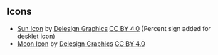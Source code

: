 ## Icons

- [Sun Icon](https://iconscout.com/free-icon/free-sun-icon_1798521) by [Delesign Graphics](https://iconscout.com/contributors/delesign) [CC BY 4.0](https://creativecommons.org/licenses/by/4.0/) (Percent sign added for desklet icon)
- [Moon Icon](https://iconscout.com/free-icon/free-moon-icon_1798529) by [Delesign Graphics](https://iconscout.com/contributors/delesign) [CC BY 4.0](https://creativecommons.org/licenses/by/4.0/)
